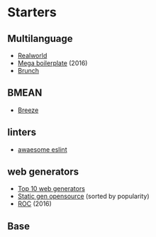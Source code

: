 # Starters

## Multilanguage
- [Realworld](https://github.com/gothinkster/realworld)
- [Mega boilerplate](http://megaboilerplate.com) (2016)
- [Brunch](http://brunch.io/skeletons)

## BMEAN
- [Breeze](http://breeze.github.io/doc-samples/zza-mongo.html)

## linters
- [awaesome eslint](https://github.com/dustinspecker/awesome-eslint)

## web generators
- [Top 10 web generators](https://www.netlify.com/blog/2016/05/02/top-ten-static-website-generators/)
- [Static gen opensource](https://www.staticgen.com) (sorted by popularity)
- [ROC](https://github.com/rocjs/roc) (2016)

## Base
